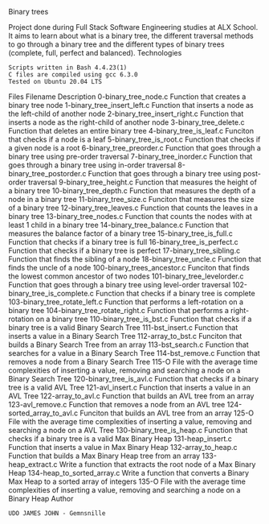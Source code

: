 Binary trees

Project done during Full Stack Software Engineering studies at ALX School. It aims to learn about what is a binary tree, the different traversal methods to go through a binary tree and the different types of binary trees (complete, full, perfect and balanced).
Technologies

    Scripts written in Bash 4.4.23(1)
    C files are compiled using gcc 6.3.0
    Tested on Ubuntu 20.04 LTS

Files
Filename 	Description
0-binary_tree_node.c 	Function that creates a binary tree node
1-binary_tree_insert_left.c 	Function that inserts a node as the left-child of another node
2-binary_tree_insert_right.c 	Function that inserts a node as the right-child of another node
3-binary_tree_delete.c 	Function that deletes an entire binary tree
4-binary_tree_is_leaf.c 	Funciton that checks if a node is a leaf
5-binary_tree_is_root.c 	Function that checks if a given node is a root
6-binary_tree_preorder.c 	Function that goes through a binary tree using pre-order traversal
7-binary_tree_inorder.c 	Function that goes through a binary tree using in-order traversal
8-binary_tree_postorder.c 	Function that goes through a binary tree using post-order traversal
9-binary_tree_height.c 	Function that measures the height of a binary tree
10-binary_tree_depth.c 	Function that measures the depth of a node in a binary tree
11-binary_tree_size.c 	Funciton that measures the size of a binary tree
12-binary_tree_leaves.c 	Function that counts the leaves in a binary tree
13-binary_tree_nodes.c 	Function that counts the nodes with at least 1 child in a binary tree
14-binary_tree_balance.c 	Function that measures the balance factor of a binary tree
15-binary_tree_is_full.c 	Function that checks if a binary tree is full
16-binary_tree_is_perfect.c 	Function that checks if a binary tree is perfect
17-binary_tree_sibling.c 	Function that finds the sibling of a node
18-binary_tree_uncle.c 	Function that finds the uncle of a node
100-binary_trees_ancestor.c 	Funciton that finds the lowest common ancestor of two nodes
101-binary_tree_levelorder.c 	Function that goes through a binary tree using level-order traversal
102-binary_tree_is_complete.c 	Function that checks if a binary tree is complete
103-binary_tree_rotate_left.c 	Function that performs a left-rotation on a binary tree
104-binary_tree_rotate_right.c 	Function that performs a right-rotation on a binary tree
110-binary_tree_is_bst.c 	Function that checks if a binary tree is a valid Binary Search Tree
111-bst_insert.c 	Function that inserts a value in a Binary Search Tree
112-array_to_bst.c 	Funciton that builds a Binary Search Tree from an array
113-bst_search.c 	Function that searches for a value in a Binary Search Tree
114-bst_remove.c 	Function that removes a node from a Binary Search Tree
115-O 	File with the average time complexities of inserting a value, removing and searching a node on a Binary Search Tree
120-binary_tree_is_avl.c 	Function that checks if a binary tree is a valid AVL Tree
121-avl_insert.c 	Function that inserts a value in an AVL Tree
122-array_to_avl.c 	Function that builds an AVL tree from an array
123-avl_remove.c 	Function that removes a node from an AVL tree
124-sorted_array_to_avl.c 	Funciton that builds an AVL tree from an array
125-O 	File with the average time complexities of inserting a value, removing and searching a node on a AVL Tree
130-binary_tree_is_heap.c 	Function that checks if a binary tree is a valid Max Binary Heap
131-heap_insert.c 	Function that inserts a value in Max Binary Heap
132-array_to_heap.c 	Function that builds a Max Binary Heap tree from an array
133-heap_extract.c 	Write a function that extracts the root node of a Max Binary Heap
134-heap_to_sorted_array.c 	Write a function that converts a Binary Max Heap to a sorted array of integers
135-O 	File with the average time complexities of inserting a value, removing and searching a node on a Binary Heap
Author

    UDO JAMES JOHN - Gemnsnille

